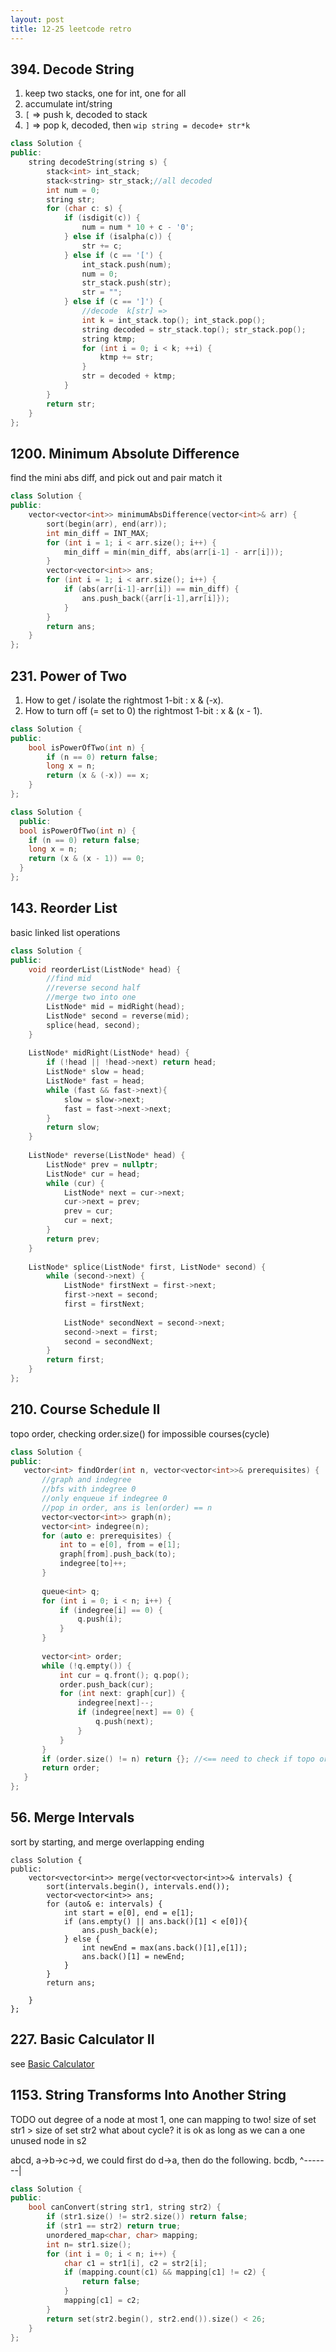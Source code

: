 ```yaml
---
layout: post
title: 12-25 leetcode retro
---
```


## 394. Decode String
1. keep two stacks, one for int, one for all 
2. accumulate int/string
3. `[` => push k, decoded to stack
4. `]` => pop k, decoded, then `wip string = decode+ str*k`

```cpp
class Solution {
public:
    string decodeString(string s) {
        stack<int> int_stack;
        stack<string> str_stack;//all decoded
        int num = 0;
        string str;
        for (char c: s) {
            if (isdigit(c)) {
                num = num * 10 + c - '0';
            } else if (isalpha(c)) {
                str += c;
            } else if (c == '[') {
                int_stack.push(num);
                num = 0;
                str_stack.push(str);
                str = "";
            } else if (c == ']') {
                //decode  k[str] => 
                int k = int_stack.top(); int_stack.pop();
                string decoded = str_stack.top(); str_stack.pop();
                string ktmp;
                for (int i = 0; i < k; ++i) {
                    ktmp += str;
                }
                str = decoded + ktmp;
            }
        }
        return str;
    }
};
```

## 1200. Minimum Absolute Difference

find the mini abs diff, and pick out and pair match it

```cpp
class Solution {
public:
    vector<vector<int>> minimumAbsDifference(vector<int>& arr) {
        sort(begin(arr), end(arr));
        int min_diff = INT_MAX;
        for (int i = 1; i < arr.size(); i++) {
            min_diff = min(min_diff, abs(arr[i-1] - arr[i]));
        }
        vector<vector<int>> ans;
        for (int i = 1; i < arr.size(); i++) {
            if (abs(arr[i-1]-arr[i]) == min_diff) {
                ans.push_back({arr[i-1],arr[i]});
            }
        }
        return ans;
    }
};
```

## 231. Power of Two

1. How to get / isolate the rightmost 1-bit : x & (-x).
2. How to turn off (= set to 0) the rightmost 1-bit : x & (x - 1).
```cpp
class Solution {
public:
    bool isPowerOfTwo(int n) {
        if (n == 0) return false;
        long x = n;
        return (x & (-x)) == x;
    }
};

class Solution {
  public:
  bool isPowerOfTwo(int n) {
    if (n == 0) return false;
    long x = n;
    return (x & (x - 1)) == 0;
  }
};
```

## 143. Reorder List

basic linked list operations

```cpp
class Solution {
public:
    void reorderList(ListNode* head) {
        //find mid
        //reverse second half
        //merge two into one
        ListNode* mid = midRight(head);
        ListNode* second = reverse(mid);
        splice(head, second);
    }
    
    ListNode* midRight(ListNode* head) {
        if (!head || !head->next) return head;
        ListNode* slow = head;
        ListNode* fast = head;
        while (fast && fast->next){
            slow = slow->next;
            fast = fast->next->next;
        }
        return slow;
    }
    
    ListNode* reverse(ListNode* head) {
        ListNode* prev = nullptr;
        ListNode* cur = head;
        while (cur) {
            ListNode* next = cur->next;
            cur->next = prev;
            prev = cur;
            cur = next;
        }
        return prev;
    }
    
    ListNode* splice(ListNode* first, ListNode* second) {
        while (second->next) {
            ListNode* firstNext = first->next;
            first->next = second;
            first = firstNext;
            
            ListNode* secondNext = second->next;
            second->next = first;
            second = secondNext;
        }
        return first;
    }
};
```

## 210. Course Schedule II
 topo order, checking order.size() for impossible courses(cycle)

 ```cpp
 class Solution {
public:
    vector<int> findOrder(int n, vector<vector<int>>& prerequisites) {
        //graph and indegree
        //bfs with indegree 0
        //only enqueue if indegree 0
        //pop in order, ans is len(order) == n
        vector<vector<int>> graph(n);
        vector<int> indegree(n);
        for (auto e: prerequisites) {
            int to = e[0], from = e[1];
            graph[from].push_back(to);
            indegree[to]++;
        }
        
        queue<int> q;
        for (int i = 0; i < n; i++) {
            if (indegree[i] == 0) {
                q.push(i);
            }
        }
        
        vector<int> order;
        while (!q.empty()) {
            int cur = q.front(); q.pop();
            order.push_back(cur);
            for (int next: graph[cur]) {
                indegree[next]--;
                if (indegree[next] == 0) {
                    q.push(next);
                }
            }
        }
        if (order.size() != n) return {}; //<== need to check if topo order cover everyone
        return order;
    }
};
 ```

## 56. Merge Intervals

sort by starting, and merge overlapping ending 

```
class Solution {
public:
    vector<vector<int>> merge(vector<vector<int>>& intervals) {
        sort(intervals.begin(), intervals.end());
        vector<vector<int>> ans;
        for (auto& e: intervals) {
            int start = e[0], end = e[1];
            if (ans.empty() || ans.back()[1] < e[0]){
                ans.push_back(e);
            } else {
                int newEnd = max(ans.back()[1],e[1]);
                ans.back()[1] = newEnd;
            }
        }
        return ans;
        
    }
};
```


## 227. Basic Calculator II
see [Basic Calculator](https://longwei.github.io/basic-calculator/)


## 1153. String Transforms Into Another String

TODO 
out degree of a node at most 1, one can mapping to two!
size of set str1 > size of set str2
what about cycle? it is ok as long as we can a one  unused node in s2

abcd,    a->b->c->d, we could first do d->a, then do the following.
bcdb,          ^-------|



```cpp
class Solution {
public:
    bool canConvert(string str1, string str2) {
        if (str1.size() != str2.size()) return false;
        if (str1 == str2) return true;
        unordered_map<char, char> mapping;
        int n= str1.size();
        for (int i = 0; i < n; i++) {
            char c1 = str1[i], c2 = str2[i];
            if (mapping.count(c1) && mapping[c1] != c2) {
                return false;
            }
            mapping[c1] = c2;
        }
        return set(str2.begin(), str2.end()).size() < 26;
    }
};
```



